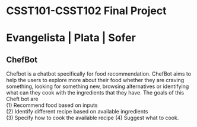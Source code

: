 # CSST101-CSST102 Final Project
<h1> Evangelista | Plata | Sofer</h1>
<h2>ChefBot</h2>
<p>Chefbot is a chatbot specifically for food recommendation. ChefBot aims to help the users to explore more about their food whether they are craving something, looking for something new, browsing alternatives or identifying what can they cook with the ingredients that they have. The goals of this Cheft bot are <br>(1) Recommend food based on inputs<br>(2) Identify different recipe based on available ingredients <br>(3) Specify how to cook the available recipe (4) Suggest what to cook.


